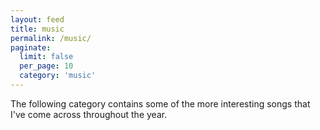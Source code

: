 ```yaml
---
layout: feed
title: music
permalink: /music/
paginate:
  limit: false
  per_page: 10
  category: 'music'
---
```


The following category contains some of the more interesting songs that I've come across throughout the year.
